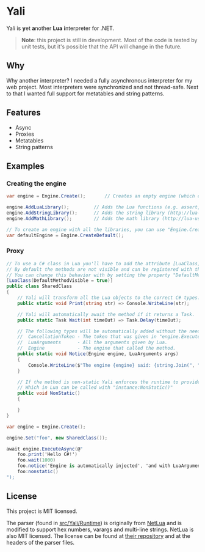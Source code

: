 # Yali
Yali is **y**et **a**nother **Lua** **i**nterpreter for .NET.

> **Note**: this project is still in development.
> Most of the code is tested by unit tests, but it's possible that the API will change in the future.

## Why
Why another interpreter? I needed a fully asynchronous interpreter for my web project. Most interpreters were synchronized and not thread-safe. Next to that I wanted full support for metatables and string patterns.

## Features
- Async
- Proxies
- Metatables
- String patterns

## Examples
### Creating the engine
```csharp
var engine = Engine.Create();		// Creates an empty engine (which contains no functions or variables whatsoever)

engine.AddLuaLibrary(); 		// Adds the Lua functions (e.g. assert, error, setmetatable)
engine.AddStringLibrary();		// Adds the string library (http://lua-users.org/wiki/StringLibraryTutorial)
engine.AddMathLibrary();		// Adds the math library (http://lua-users.org/wiki/MathLibraryTutorial)

// To create an engine with all the libraries, you can use "Engine.CreateDefault"
var defaultEngine = Engine.CreateDefault();
```

### Proxy
```csharp
// To use a C# class in Lua you'll have to add the attribute [LuaClass].
// By default the methods are not visible and can be registered with the attribute [LuaMethod].
// You can change this behavior with by setting the property "DefaultMethodVisible" to true.
[LuaClass(DefaultMethodVisible = true)]
public class SharedClass
{
    // Yali will transform all the Lua objects to the correct C# types.
    public static void Print(string str) => Console.WriteLine(str);

    // Yali will automatically await the method if it returns a Task.
    public static Task Wait(int timeOut) => Task.Delay(timeOut);

    // The following types will be automatically added without the need of providing them in Lua:
    //  CancellationToken - The token that was given in "engine.ExecuteAsync" or "func.CallAsync".
    //  LuaArguments      - All the arguments given by Lua.
    //  Engine			  - The engine that called the method.
	public static void Notice(Engine engine, LuaArguments args)
	{
		Console.WriteLine($"The engine {engine} said: {string.Join(", ", args.Select(a => a.AsString()))}");
	}

    // If the method is non-static Yali enforces the runtime to provide the SharedClass instance.
    // Which in Lua can be called with "instance:NonStatic()"
    public void NonStatic()
    {

    }
}

var engine = Engine.Create();

engine.Set("foo", new SharedClass());

await engine.ExecuteAsync(@"
	foo.print('Hello C#!')
	foo.wait(1000)
	foo.notice('Engine is automatically injected', 'and with LuaArguments you can give as many arguments you want', 'horray!')
	foo:nonstatic()
");
```

## License
This project is MIT licensed.

The parser (found in [src/Yali/Runtime](src/Yali/Runtime)) is originally from [NetLua](https://github.com/frabert/NetLua) and is modified to support hex numbers, varargs and multi-line strings.
NetLua is also MIT licensed. The license can be found at [their repository](https://github.com/frabert/NetLua/blob/master/LICENSE) and at the headers of the parser files.